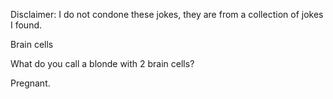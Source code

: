 Disclaimer: I do not condone these jokes, they are from a collection of jokes I found.

Brain cells

What do you call a blonde with 2 brain cells?



Pregnant.

